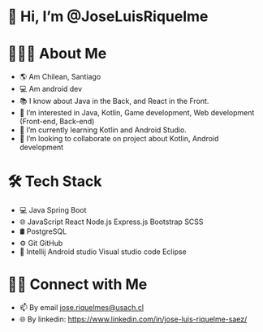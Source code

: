# 👋 Hi, I’m @JoseLuisRiquelme
# 👨🏻‍💻  About Me
- 🌎 Am Chilean, Santiago
- 💻 Am android dev
- 📚 I know about Java in the Back, and React in the Front.
- 👀 I’m interested in Java, Kotlin, Game development, Web development (Front-end, Back-end)
- 🌱 I’m currently learning Kotlin and Android Studio.
- 💞️ I’m looking to collaborate on project about Kotlin, Android development

# 🛠  Tech Stack
* 💻   Java Spring Boot 
* 🌐   JavaScript React Node.js Express.js Bootstrap SCSS 
* 🛢   PostgreSQL 
* ⚙️   Git GitHub 
* 🔧   Intellij Android studio Visual studio code  Eclipse

# 🤝🏻  Connect with Me
- 📫 By email jose.riquelmes@usach.cl
- 🌐 By linkedin: https://www.linkedin.com/in/jose-luis-riquelme-saez/
<!---
JoseLuisRiquelme/JoseLuisRiquelme is a ✨ special ✨ repository because its `README.md` (this file) appears on your GitHub profile.
You can click the Preview link to take a look at your changes.
--->
